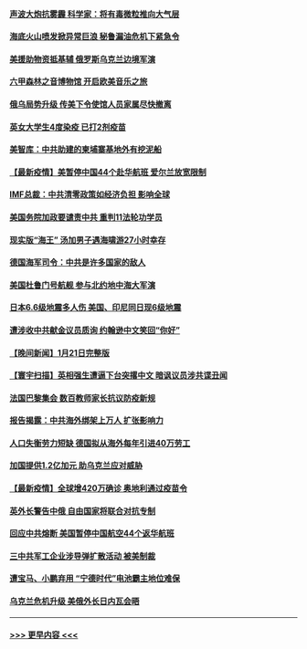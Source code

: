#### [声波大炮抗雾霾 科学家：将有毒微粒推向大气层](../pages/prog202/a103328248.md?t=01231401) 
#### [海底火山喷发掀异常巨浪 秘鲁漏油危机下紧急令](../pages/prog202/a103328207.md?t=01231401) 
#### [美援助物资抵基辅 俄罗斯乌克兰边境军演](../pages/prog202/a103328051.md?t=01231401) 
#### [六甲森林之音博物馆  开启欧美音乐之旅](../pages/prog202/a103327982.md?t=01231401) 
#### [俄乌局势升级 传美下令使馆人员家属尽快撤离](../pages/prog202/a103327965.md?t=01231401) 
#### [英女大学生4度染疫 已打2剂疫苗](../pages/prog202/a103327912.md?t=01231401) 
#### [美智库：中共助建的柬埔寨基地外有挖泥船](../pages/prog202/a103327841.md?t=01231401) 
#### [【最新疫情】美暂停中国44个赴华航班 爱尔兰放宽限制](../pages/prog202/a103327837.md?t=01231401) 
#### [IMF总裁：中共清零政策如经济负担 影响全球](../pages/prog202/a103327833.md?t=01231401) 
#### [美国务院加政要谴责中共 重判11法轮功学员](../pages/prog202/a103327806.md?t=01231401) 
#### [现实版“海王” 汤加男子遇海啸游27小时幸存](../pages/prog202/a103327759.md?t=01231401) 
#### [德国海军司令：中共是许多国家的敌人](../pages/prog202/a103326720.md?t=01231401) 
#### [美国杜鲁门号航舰 参与北约地中海大军演](../pages/prog202/a103327600.md?t=01231401) 
#### [日本6.6级地震多人伤 美国、印尼同日现6级地震](../pages/prog202/a103327542.md?t=01231401) 
#### [遭涉收中共献金议员质询 约翰逊中文笑回“你好”](../pages/prog202/a103327478.md?t=01231401) 
#### [【晚间新闻】1月21日完整版](../pages/prog202/a103327447.md?t=01231401) 
#### [【寰宇扫描】英相强生遭逼下台突撂中文 暗讽议员涉共谍丑闻](../pages/prog202/a103327189.md?t=01231401) 
#### [法国巴黎集会 数百教师家长抗议防疫新规](../pages/prog202/a103327362.md?t=01231401) 
#### [报告揭露：中共海外绑架上万人 扩张影响力](../pages/prog202/a103327311.md?t=01231401) 
#### [人口失衡劳力短缺 德国拟从海外每年引进40万劳工](../pages/prog202/a103327438.md?t=01231401) 
#### [加国提供1.2亿加元 助乌克兰应对威胁](../pages/prog202/a103327227.md?t=01231401) 
#### [【最新疫情】全球增420万确诊 奥地利通过疫苗令](../pages/prog202/a103327030.md?t=01231401) 
#### [英外长警告中俄 自由国家将联合对抗专制](../pages/prog202/a103327248.md?t=01231401) 
#### [回应中共熔断 美国暂停中国航空44个返华航班](../pages/prog202/a103327175.md?t=01231401) 
#### [三中共军工企业涉导弹扩散活动 被美制裁](../pages/prog202/a103327161.md?t=01231401) 
#### [遭宝马、小鹏弃用 “宁德时代”电池霸主地位难保](../pages/prog202/a103327083.md?t=01231401) 
#### [乌克兰危机升级 美俄外长日内瓦会晤](../pages/prog202/a103327155.md?t=01231401) 

----
#### [ >>> 更早内容 <<< ](../indexes/prog202-earlier.md)

